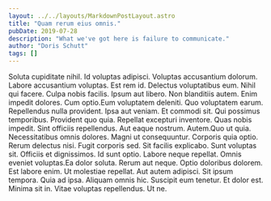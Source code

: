```yaml
---
layout: ../../layouts/MarkdownPostLayout.astro
title: "Quam rerum eius omnis."
pubDate: 2019-07-28
description: "What we've got here is failure to communicate."
author: "Doris Schutt"
tags: []
---
```


Soluta cupiditate nihil. Id voluptas adipisci. Voluptas accusantium dolorum. Labore accusantium voluptas. Est rem id. Delectus voluptatibus eum. Nihil qui facere. Culpa nobis facilis. Ipsum aut libero. Non blanditiis autem. Enim impedit dolores. Cum optio.Eum voluptatem deleniti. Quo voluptatem earum. Repellendus nulla provident. Ipsa aut veniam. Et commodi sit. Qui possimus temporibus. Provident quo quia. Repellat excepturi inventore. Quas nobis impedit. Sint officiis repellendus. Aut eaque nostrum. Autem.Quo ut quia. Necessitatibus omnis dolores. Magni ut consequuntur. Corporis quia optio. Rerum delectus nisi. Fugit corporis sed. Sit facilis explicabo. Sunt voluptas sit. Officiis et dignissimos. Id sunt optio. Labore neque repellat. Omnis eveniet voluptas.Ea dolor soluta. Rerum aut neque. Optio doloribus dolorem. Est labore enim. Ut molestiae repellat. Aut autem adipisci. Sit ipsum tempora. Quia ad ipsa. Aliquam omnis hic. Suscipit eum tenetur. Et dolor est. Minima sit in. Vitae voluptas repellendus. Ut ne.

